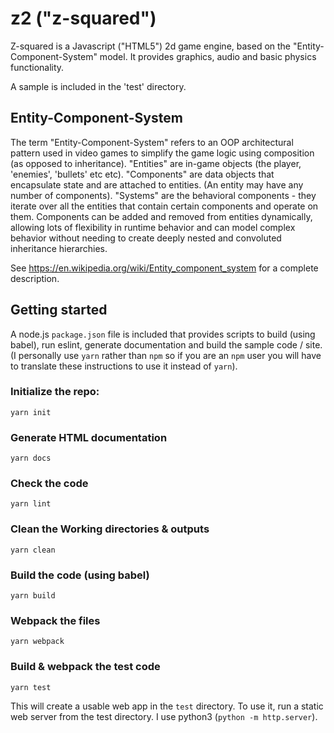 # z2 ("z-squared")

Z-squared is a Javascript ("HTML5") 2d game engine, based on the "Entity-Component-System" model. It provides graphics, audio and 
basic physics functionality.

A sample is included in the 'test' directory.

## Entity-Component-System
The term "Entity-Component-System" refers to an OOP architectural pattern used in video games to simplify the game logic using composition
(as opposed to inheritance). "Entities" are in-game objects (the player, 'enemies', 'bullets' etc etc). "Components" are data objects that 
encapsulate state and are attached to entities. (An entity may have any number of components). "Systems" are the behavioral components - 
they iterate over all the entities that contain certain components and operate on them. Components can be added and removed from entities 
dynamically, allowing lots of flexibility in runtime behavior and can model complex behavior without needing to create deeply nested and 
convoluted inheritance hierarchies.

See https://en.wikipedia.org/wiki/Entity_component_system for a complete description.

## Getting started

A node.js `package.json` file is included that provides scripts to build (using babel), run eslint, generate documentation and build 
the sample code / site. (I personally use `yarn` rather than `npm` so if you are an `npm` user you will have to translate these 
instructions to use it instead of `yarn`).

### Initialize the repo:
```
yarn init
```

### Generate HTML documentation 
```
yarn docs
```

### Check the code
```
yarn lint
```

### Clean the Working directories & outputs
```
yarn clean
```

### Build the code (using babel)
```
yarn build
```

### Webpack the files
```
yarn webpack
```

### Build & webpack the test code
```
yarn test
```
This will create a usable web app in the `test` directory. To use it, run a static web server from the test directory. I use python3
(`python -m http.server`).
